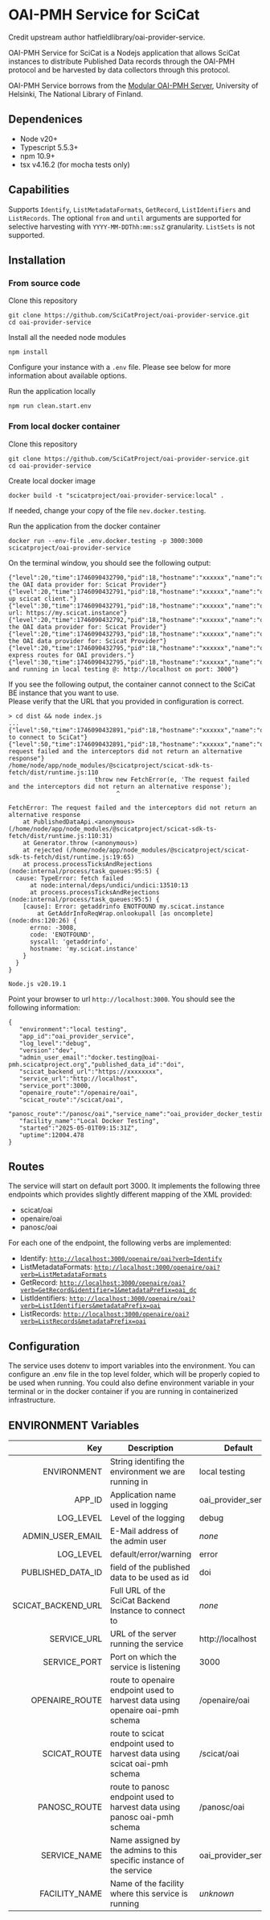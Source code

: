 # OAI-PMH Service for SciCat

Credit upstream author hatfieldlibrary/oai-provider-service.

OAI-PMH Service for SciCat is a Nodejs application that allows SciCat instances to distribute Published Data records through the OAI-PMH protocol and be harvested by data collectors through this protocol.

OAI-PMH Service borrows from the [Modular OAI-PMH Server](https://github.com/NatLibFi/oai-pmh-server), University of Helsinki, 
The National Library of Finland. 
 

## Dependenices

* Node v20+
* Typescript 5.5.3+
* npm 10.9+
* tsx v4.16.2 (for mocha tests only)

## Capabilities

Supports `Identify`, `ListMetadataFormats`, `GetRecord`, `ListIdentifiers` and `ListRecords`. The optional
`from` and `until` arguments are supported for selective harvesting with `YYYY-MM-DDThh:mm:ssZ` granularity.  `ListSets` is not supported.  

## Installation
### From source code
Clone this repository
```
git clone https://github.com/SciCatProject/oai-provider-service.git
cd oai-provider-service
```
Install all the needed node modules
```
npm install
```
Configure your instance with a `.env` file. Please see below for more information about available options.  
  
Run the application locally
```
npm run clean.start.env
```

### From local docker container
Clone this repository
```
git clone https://github.com/SciCatProject/oai-provider-service.git
cd oai-provider-service
```
Create local docker image
```
docker build -t "scicatproject/oai-provider-service:local" .
```
If needed, change your copy of the file `nev.docker.testing`.  
  
Run the application from the docker container
```
docker run --env-file .env.docker.testing -p 3000:3000 scicatproject/oai-provider-service
```
On the terminal window, you should see the following output:
```
{"level":20,"time":1746090432790,"pid":18,"hostname":"xxxxxx","name":"oai_provider_service","msg":"Creating the OAI data provider for: Scicat Provider"}
{"level":20,"time":1746090432791,"pid":18,"hostname":"xxxxxx","name":"oai_provider_service","msg":"Setting up scicat client."}
{"level":30,"time":1746090432791,"pid":18,"hostname":"xxxxxx","name":"oai_provider_service","msg":"SciCat url: https://my.scicat.instance"}
{"level":20,"time":1746090432792,"pid":18,"hostname":"xxxxxx","name":"oai_provider_service","msg":"Creating the OAI data provider for: Scicat Provider"}
{"level":20,"time":1746090432793,"pid":18,"hostname":"xxxxxx","name":"oai_provider_service","msg":"Creating the OAI data provider for: Scicat Provider"}
{"level":20,"time":1746090432795,"pid":18,"hostname":"xxxxxx","name":"oai_provider_service","msg":"Setting express routes for OAI providers."}
{"level":30,"time":1746090432795,"pid":18,"hostname":"xxxxxx","name":"oai_provider_service","msg":"Up and running in local testing @: http://localhost on port: 3000"}
```
If you see the following output, the container cannot connect to the SciCat BE instance that you want to use.  
Please verify that the URL that you provided in configuration is correct.
```
> cd dist && node index.js
...
{"level":50,"time":1746090432891,"pid":18,"hostname":"xxxxxx","name":"oai_provider_service","msg":"Failed to connect to SciCat"}
{"level":50,"time":1746090432891,"pid":18,"hostname":"xxxxxx","name":"oai_provider_service","msg":"The request failed and the interceptors did not return an alternative response"}
/home/node/app/node_modules/@scicatproject/scicat-sdk-ts-fetch/dist/runtime.js:110
                        throw new FetchError(e, 'The request failed and the interceptors did not return an alternative response');
                              ^

FetchError: The request failed and the interceptors did not return an alternative response
    at PublishedDataApi.<anonymous> (/home/node/app/node_modules/@scicatproject/scicat-sdk-ts-fetch/dist/runtime.js:110:31)
    at Generator.throw (<anonymous>)
    at rejected (/home/node/app/node_modules/@scicatproject/scicat-sdk-ts-fetch/dist/runtime.js:19:65)
    at process.processTicksAndRejections (node:internal/process/task_queues:95:5) {
  cause: TypeError: fetch failed
      at node:internal/deps/undici/undici:13510:13
      at process.processTicksAndRejections (node:internal/process/task_queues:95:5) {
    [cause]: Error: getaddrinfo ENOTFOUND my.scicat.instance
        at GetAddrInfoReqWrap.onlookupall [as oncomplete] (node:dns:120:26) {
      errno: -3008,
      code: 'ENOTFOUND',
      syscall: 'getaddrinfo',
      hostname: 'my.scicat.instance'
    }
  }
}

Node.js v20.19.1
```

Point your browser to url `http://localhost:3000`.
You should see the following information:
```
{
   "environment":"local testing",
   "app_id":"oai_provider_service",
   "log_level":"debug",
   "version":"dev",
   "admin_user_email":"docker.testing@oai-pmh.scicatproject.org","published_data_id":"doi",
   "scicat_backend_url":"https://xxxxxxxx",
   "service_url":"http://localhost",
   "service_port":3000,
   "openaire_route":"/openaire/oai",
   "scicat_route":"/scicat/oai",
   "panosc_route":"/panosc/oai","service_name":"oai_provider_docker_testing",
   "facility_name":"Local Docker Testing",
   "started":"2025-05-01T09:15:31Z",
   "uptime":12004.478
}
```

## Routes

The service will start on default port 3000.
It implements the following three endpoints which provides slightly different mapping of the XML provided:
* scicat/oai
* openaire/oai
* panosc/oai

For each one of the endpoint, the following verbs are implemented:
* Identify: 
[`http://localhost:3000/openaire/oai?verb=Identify`](http://localhost:3000/openaire/oai?verb=Identify)
* ListMetadataFormats: [`http://localhost:3000/openaire/oai?verb=ListMetadataFormats`](http://localhost:3000/openaire/oai?verb=ListMetadataFormats)
* GetRecord: [`http://localhost:3000/openaire/oai?verb=GetRecord&identifier=1&metadataPrefix=oai_dc`](http://localhost:3000/openaire/oai?verb=GetRecord&identifier=1&metadataPrefix=oai_dc)
* ListIdentifiers: [`http://localhost:3000/openaire/oai?verb=ListIdentifiers&metadataPrefix=oai`](http://localhost:3000/openaire/oai?verb=ListIdentifiers&metadataPrefix=oai)
* ListRecords: [`http://localhost:3000/openaire/oai?verb=ListRecords&metadataPrefix=oai`](http://localhost:3000/openaire/oai?verb=ListRecords&metadataPrefix=oai)

## Configuration

The service uses dotenv to import variables into the environment. You can configure an .env file in the top level folder, which will be properly copied to be used when running.
You could also define environment variable in your terminal or in the docker container if you are running in containerized infrastructure.

## ENVIRONMENT Variables

Key | Description | Default
--------:|-------------| --------
ENVIRONMENT | String identifing the environment we are running in | local testing
APP_ID | Application name used in logging | oai_provider_service
LOG_LEVEL | Level of the logging | debug
ADMIN_USER_EMAIL | E-Mail address of the admin user | _none_
LOG_LEVEL | default/error/warning | error  
PUBLISHED_DATA_ID | field of the published data to be used as id | doi
SCICAT_BACKEND_URL | Full URL of the SciCat Backend Instance to connect to | _none_
SERVICE_URL | URL of the server running the service | http://localhost 
SERVICE_PORT | Port on which the service is listening | 3000
OPENAIRE_ROUTE | route to openaire endpoint used to harvest data using openaire oai-pmh schema | /openaire/oai
SCICAT_ROUTE | route to scicat endpoint used to harvest data using scicat oai-pmh schema | /scicat/oai
PANOSC_ROUTE | route to panosc endpoint used to harvest data using panosc oai-pmh schema | /panosc/oai
SERVICE_NAME | Name assigned by the admins to this specific instance of the service | oai_provider_service
FACILITY_NAME | Name of the facility where this service is running | _unknown_






